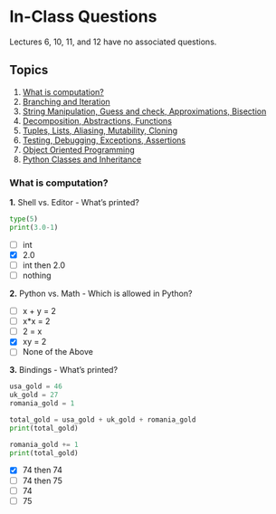 # In-Class Questions
Lectures 6, 10, 11, and 12 have no associated questions.

## Topics

1. [What is computation?](#what-is-computation)
2. [Branching and Iteration](#topics)	
3. [String Manipulation, Guess and check, Approximations, Bisection](#topics)	
4. [Decomposition, Abstractions, Functions](#topics)	
5. [Tuples, Lists, Aliasing, Mutability, Cloning](#topics)	
6. [Testing, Debugging, Exceptions, Assertions](#topics)	
7. [Object Oriented Programming](#topics)	
8. [Python Classes and Inheritance](#topics)	

### What is computation?

**1.** Shell vs. Editor - What’s printed?
```py
type(5)
print(3.0-1)
```

- [ ] int 
- [x] 2.0 
- [ ] int then 2.0 
- [ ] nothing

**2.** Python vs. Math - Which is allowed in Python?

- [ ] x + y = 2 
- [ ] x\*x = 2 
- [ ] 2 = x 
- [x] xy = 2 
- [ ] None of the Above 

**3.** Bindings - What’s printed?
```py
usa_gold = 46
uk_gold = 27
romania_gold = 1

total_gold = usa_gold + uk_gold + romania_gold
print(total_gold)

romania_gold += 1
print(total_gold)
```

- [x] 74 then 74 
- [ ] 74 then 75
- [ ] 74
- [ ] 75